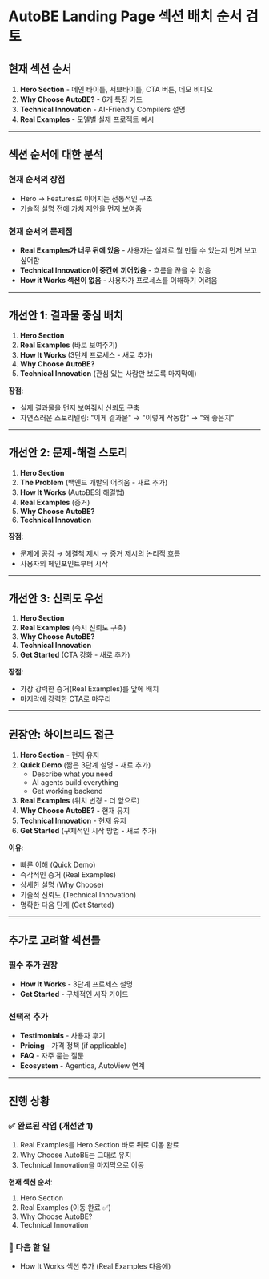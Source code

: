 # AutoBE Landing Page 섹션 배치 순서 검토

## 현재 섹션 순서

1. **Hero Section** - 메인 타이틀, 서브타이틀, CTA 버튼, 데모 비디오
2. **Why Choose AutoBE?** - 6개 특징 카드
3. **Technical Innovation** - AI-Friendly Compilers 설명
4. **Real Examples** - 모델별 실제 프로젝트 예시

---

## 섹션 순서에 대한 분석

### 현재 순서의 장점
- Hero → Features로 이어지는 전통적인 구조
- 기술적 설명 전에 가치 제안을 먼저 보여줌

### 현재 순서의 문제점
- **Real Examples가 너무 뒤에 있음** - 사용자는 실제로 뭘 만들 수 있는지 먼저 보고 싶어함
- **Technical Innovation이 중간에 끼어있음** - 흐름을 끊을 수 있음
- **How it Works 섹션이 없음** - 사용자가 프로세스를 이해하기 어려움

---

## 개선안 1: 결과물 중심 배치

1. **Hero Section**
2. **Real Examples** (바로 보여주기)
3. **How It Works** (3단계 프로세스 - 새로 추가)
4. **Why Choose AutoBE?** 
5. **Technical Innovation** (관심 있는 사람만 보도록 마지막에)

**장점**: 
- 실제 결과물을 먼저 보여줘서 신뢰도 구축
- 자연스러운 스토리텔링: "이게 결과물" → "이렇게 작동함" → "왜 좋은지"

---

## 개선안 2: 문제-해결 스토리

1. **Hero Section**
2. **The Problem** (백엔드 개발의 어려움 - 새로 추가)
3. **How It Works** (AutoBE의 해결법)
4. **Real Examples** (증거)
5. **Why Choose AutoBE?**
6. **Technical Innovation**

**장점**:
- 문제에 공감 → 해결책 제시 → 증거 제시의 논리적 흐름
- 사용자의 페인포인트부터 시작

---

## 개선안 3: 신뢰도 우선

1. **Hero Section**
2. **Real Examples** (즉시 신뢰도 구축)
3. **Why Choose AutoBE?**
4. **Technical Innovation**
5. **Get Started** (CTA 강화 - 새로 추가)

**장점**:
- 가장 강력한 증거(Real Examples)를 앞에 배치
- 마지막에 강력한 CTA로 마무리

---

## 권장안: 하이브리드 접근

1. **Hero Section** - 현재 유지
2. **Quick Demo** (짧은 3단계 설명 - 새로 추가)
   - Describe what you need
   - AI agents build everything  
   - Get working backend
3. **Real Examples** (위치 변경 - 더 앞으로)
4. **Why Choose AutoBE?** - 현재 유지
5. **Technical Innovation** - 현재 유지
6. **Get Started** (구체적인 시작 방법 - 새로 추가)

**이유**:
- 빠른 이해 (Quick Demo)
- 즉각적인 증거 (Real Examples)
- 상세한 설명 (Why Choose)
- 기술적 신뢰도 (Technical Innovation)
- 명확한 다음 단계 (Get Started)

---

## 추가로 고려할 섹션들

### 필수 추가 권장
- **How It Works** - 3단계 프로세스 설명
- **Get Started** - 구체적인 시작 가이드

### 선택적 추가
- **Testimonials** - 사용자 후기
- **Pricing** - 가격 정책 (if applicable)
- **FAQ** - 자주 묻는 질문
- **Ecosystem** - Agentica, AutoView 연계

---

## 진행 상황

### ✅ 완료된 작업 (개선안 1)
1. Real Examples를 Hero Section 바로 뒤로 이동 완료
2. Why Choose AutoBE는 그대로 유지
3. Technical Innovation을 마지막으로 이동

**현재 섹션 순서**:
1. Hero Section
2. Real Examples (이동 완료 ✅)
3. Why Choose AutoBE?
4. Technical Innovation

### 📝 다음 할 일
- How It Works 섹션 추가 (Real Examples 다음에)